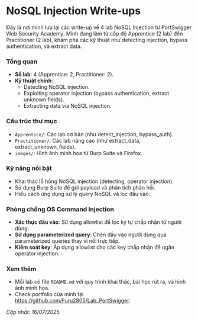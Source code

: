 # NoSQL Injection Write-ups
Đây là nơi mình lưu lại các write-up về 4 lab NoSQL Injection từ PortSwigger Web Security Academy. Mình đang làm từ cấp độ Apprentice (2 lab) đến Practitioner (2 lab), khám phá các kỹ thuật như detecting injection, bypass authentication, và extract data.

### Tổng quan
- **Số lab**: 4 (Apprentice: 2, Practitioner: 2).
- **Kỹ thuật chính**:
    - Detecting NoSQL injection.
    - Exploiting operator injection (bypass authentication, extract unknown fields).
    - Extracting data via NoSQL injection.

### Cấu trúc thư mục
- `Apprentice/`: Các lab cơ bản (như detect_injection, bypass_auth).
- `Practitioner/`: Các lab nâng cao (như extract_data, extract_unknown_fields).
- `images/`: Hình ảnh minh họa từ Burp Suite và Firefox.

### Kỹ năng nổi bật
- Khai thác lỗ hổng NoSQL injection (detecting, operator injection).
- Sử dụng Burp Suite để gửi payload và phân tích phản hồi.
- Hiểu cách ứng dụng xử lý query NoSQL và lọc đầu vào.

### Phòng chống OS Command Injection
- **Xác thực đầu vào**: Sử dụng allowlist để lọc ký tự chấp nhận từ người dùng.
- **Sử dụng parameterized query**: Chèn đầu vào người dùng qua parameterized queries thay vì nối trực tiếp.
- **Kiểm soát key**: Áp dụng allowlist cho các key chấp nhận để ngăn operator injection.

### Xem thêm
- Mỗi lab có file `README.md` với quy trình khai thác, bài học rút ra, và hình ảnh minh họa.
- Check portfolio của mình tại https://github.com/Furu2805/Lab_PortSwigger.

*Cập nhật: 16/07/2025*